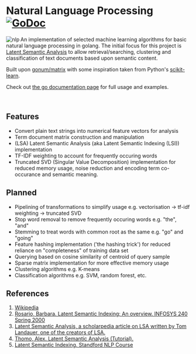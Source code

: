 # Natural Language Processing [![GoDoc](https://godoc.org/github.com/james-bowman/nlp?status.svg)](https://godoc.org/github.com/james-bowman/nlp)

<img src="https://github.com/james-bowman/nlp/raw/master/Gophers.008.crop.png" alt="nlp" align="left" />

An implementation of selected machine learning algorithms for basic natural language processing in golang.  The initial focus for this project is [Latent Semantic Analysis](https://en.wikipedia.org/wiki/Latent_semantic_analysis) to allow retrieval/searching, clustering and classification of text documents based upon semantic content.

Built upon [gonum/matrix](https://github.com/gonum/matrix) with some inspiration taken from Python's [scikit-learn](http://scikit-learn.org/stable/).

Check out [the go documentation page](https://godoc.org/github.com/james-bowman/nlp) for full usage and examples.

<br clear="all"/>

## Features

* Convert plain text strings into numerical feature vectors for analysis
* Term document matrix construction and manipulation
* (LSA) Latent Semantic Analysis (aka Latent Semantic Indexing (LSI)) implementation
* TF-IDF weighting to account for frequently occuring words
* Truncated SVD (Singular Value Decomposition) implementation for reduced memory usage, noise reduction and encoding term co-occurance and semantic meaning.

## Planned

* Pipelining of transformations to simplify usage e.g. vectorisation -> tf-idf weighting -> truncated SVD
* Stop word removal to remove frequently occuring words e.g. "the", "and"
* Stemming to treat words with common root as the same e.g. "go" and "going"
* Feature hashing implementation ('the hashing trick') for reduced reliance on "completeness" of training data set
* Querying based on cosine similarity of centroid of query sample
* Sparse matrix implementation for more effective memory usage
* Clustering algorithms e.g. K-means
* Classification algorithms e.g. SVM, random forest, etc.

## References

1. [Wikipedia](https://en.wikipedia.org/wiki/Latent_semantic_analysis)
1. [Rosario, Barbara. Latent Semantic Indexing: An overview. INFOSYS 240 Spring 2000](http://people.ischool.berkeley.edu/~rosario/projects/LSI.pdf)
1. [Latent Semantic Analysis, a scholarpedia article on LSA written by Tom Landauer, one of the creators of LSA.](http://www.scholarpedia.org/article/Latent_semantic_analysis)
1. [Thomo, Alex. Latent Semantic Analysis (Tutorial).](http://webhome.cs.uvic.ca/~thomo/svd.pdf)
1. [Latent Semantic Indexing. Standford NLP Course](http://nlp.stanford.edu/IR-book/html/htmledition/latent-semantic-indexing-1.html)